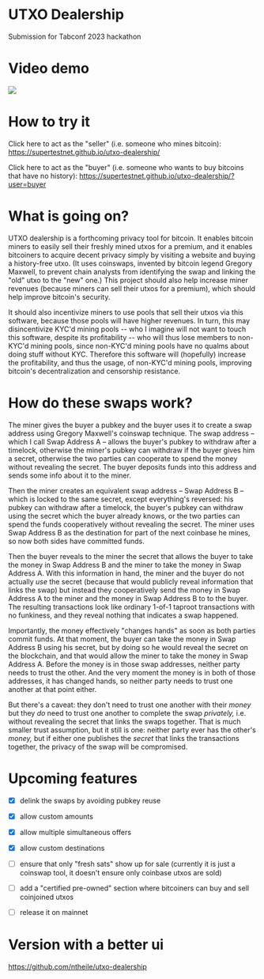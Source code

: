 # UTXO Dealership
Submission for Tabconf 2023 hackathon

# Video demo

[![](https://supertestnet.github.io/utxo-dealership/utxo-dealership-with-yt-logo.png)](https://www.youtube.com/watch?v=gHqB8htq8Kg)

# How to try it

Click here to act as the "seller" (i.e. someone who mines bitcoin): https://supertestnet.github.io/utxo-dealership/

Click here to act as the "buyer" (i.e. someone who wants to buy bitcoins that have no history): https://supertestnet.github.io/utxo-dealership/?user=buyer

# What is going on?

UTXO dealership is a forthcoming privacy tool for bitcoin. It enables bitcoin miners to easily sell their freshly mined utxos for a premium, and it enables bitcoiners to acquire decent privacy simply by visiting a website and buying a history-free utxo. (It uses coinswaps, invented by bitcoin legend Gregory Maxwell, to prevent chain analysts from identifying the swap and linking the "old" utxo to the "new" one.) This project should also help increase miner revenues (because miners can sell their utxos for a premium), which should help improve bitcoin's security.

It should also incentivize miners to use pools that sell their utxos via this software, because those pools will have higher revenues. In turn, this may disincentivize KYC'd mining pools -- who I imagine will not want to touch this software, despite its profitability -- who will thus lose members to non-KYC'd mining pools, since non-KYC'd mining pools have no qualms about doing stuff without KYC. Therefore this software will (hopefully) increase the profitability, and thus the usage, of non-KYC'd mining pools, improving bitcoin's decentralization and censorship resistance.

# How do these swaps work?

The miner gives the buyer a pubkey and the buyer uses it to create a swap address using Gregory Maxwell's coinswap technique. The swap address – which I call Swap Address A – allows the buyer's pubkey to withdraw after a timelock, otherwise the miner's pubkey can withdraw if the buyer gives him a secret, otherwise the two parties can cooperate to spend the money without revealing the secret. The buyer deposits funds into this address and sends some info about it to the miner.

Then the miner creates an equivalent swap address – Swap Address B – which is locked to the same secret, except everything's reversed: his pubkey can withdraw after a timelock, the buyer's pubkey can withdraw using the secret which the buyer already knows, or the two parties can spend the funds cooperatively without revealing the secret. The miner uses Swap Address B as the destination for part of the next coinbase he mines, so now both sides have committed funds.

Then the buyer reveals to the miner the secret that allows the buyer to take the money in Swap Address B and the miner to take the money in Swap Address A. With this information in hand, the miner and the buyer do not actually *use* the secret (because that would publicly reveal information that links the swap) but instead they cooperatively send the money in Swap Address A to the miner and the money in Swap Address B to to the buyer. The resulting transactions look like ordinary 1-of-1 taproot transactions with no funkiness, and they reveal nothing that indicates a swap happened.

Importantly, the money effectively "changes hands" as soon as both parties commit funds. At that moment, the buyer can take the money in Swap Address B using his secret, but by doing so he would reveal the secret on the blockchain, and that would allow the miner to take the money in Swap Address A. Before the money is in those swap addresses, neither party needs to trust the other. And the very moment the money is in both of those addresses, it has changed hands, so neither party needs to trust one another at that point either.

But there's a caveat: they don't need to trust one another with their *money* but they *do* need to trust one another to complete the swap *privately,* i.e. without revealing the secret that links the swaps together. That is much smaller trust assumption, but it still is one: neither party ever has the other's *money,* but if either one publishes the *secret* that links the transactions together, the privacy of the swap will be compromised.

# Upcoming features

- [x] delink the swaps by avoiding pubkey reuse

- [x] allow custom amounts

- [x] allow multiple simultaneous offers

- [x] allow custom destinations

- [ ] ensure that only "fresh sats" show up for sale (currently it is just a coinswap tool, it doesn't ensure only coinbase utxos are sold)

- [ ] add a "certified pre-owned" section where bitcoiners can buy and sell coinjoined utxos

- [ ] release it on mainnet

# Version with a better ui

https://github.com/ntheile/utxo-dealership
